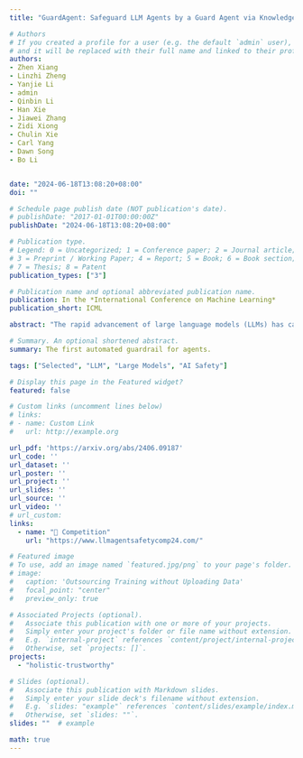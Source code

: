 ```yaml
---
title: "GuardAgent: Safeguard LLM Agents by a Guard Agent via Knowledge-Enabled Reasoning"

# Authors
# If you created a profile for a user (e.g. the default `admin` user), write the username (folder name) here 
# and it will be replaced with their full name and linked to their profile.
authors:
- Zhen Xiang
- Linzhi Zheng
- Yanjie Li
- admin
- Qinbin Li
- Han Xie
- Jiawei Zhang
- Zidi Xiong
- Chulin Xie
- Carl Yang
- Dawn Song
- Bo Li


date: "2024-06-18T13:08:20+08:00"
doi: ""

# Schedule page publish date (NOT publication's date).
# publishDate: "2017-01-01T00:00:00Z"
publishDate: "2024-06-18T13:08:20+08:00"

# Publication type.
# Legend: 0 = Uncategorized; 1 = Conference paper; 2 = Journal article;
# 3 = Preprint / Working Paper; 4 = Report; 5 = Book; 6 = Book section;
# 7 = Thesis; 8 = Patent
publication_types: ["3"]

# Publication name and optional abbreviated publication name.
publication: In the *International Conference on Machine Learning*
publication_short: ICML

abstract: "The rapid advancement of large language models (LLMs) has catalyzed the deployment of LLM-powered agents across numerous applications, raising new concerns regarding their safety and trustworthiness. Existing methods for enhancing the safety of LLMs are not directly transferable to LLM-powered agents due to their diverse objectives and output modalities. In this paper, we propose GuardAgent, the first LLM agent as a guardrail to other LLM agents. Specifically, GuardAgent oversees a target LLM agent by checking whether its inputs/outputs satisfy a set of given guard requests defined by the users. GuardAgent comprises two steps: 1) creating a task plan by analyzing the provided guard requests, and 2) generating guardrail code based on the task plan and executing the code by calling APIs or using external engines. In both steps, an LLM is utilized as the core reasoning component, supplemented by in-context demonstrations retrieved from a memory module. Such knowledge-enabled reasoning allows GuardAgent to understand various textual guard requests and accurately translate them into executable code that provides reliable guardrails. Furthermore, GuardAgent is equipped with an extendable toolbox containing functions and APIs and requires no additional LLM training, which underscores its generalization capabilities and low operational overhead. Additionally, we propose two novel benchmarks: an EICU-AC benchmark for assessing privacy-related access control for healthcare agents and a Mind2Web-SC benchmark for safety evaluation for web agents. We show the effectiveness of GuardAgent on these two benchmarks with 98.7% and 90.0% accuracy in moderating invalid inputs and outputs for the two types of agents, respectively. We also show that GuardAgent is able to define novel functions in adaption to emergent LLM agents and guard requests, which underscores its strong generalization capabilities."

# Summary. An optional shortened abstract.
summary: The first automated guardrail for agents.

tags: ["Selected", "LLM", "Large Models", "AI Safety"]

# Display this page in the Featured widget?
featured: false

# Custom links (uncomment lines below)
# links:
# - name: Custom Link
#   url: http://example.org

url_pdf: 'https://arxiv.org/abs/2406.09187'
url_code: ''
url_dataset: ''
url_poster: ''
url_project: ''
url_slides: ''
url_source: ''
url_video: ''
# url_custom:
links:
  - name: "🏁 Competition"
    url: "https://www.llmagentsafetycomp24.com/"

# Featured image
# To use, add an image named `featured.jpg/png` to your page's folder. 
# image:
#   caption: 'Outsourcing Training without Uploading Data'
#   focal_point: "center"
#   preview_only: true

# Associated Projects (optional).
#   Associate this publication with one or more of your projects.
#   Simply enter your project's folder or file name without extension.
#   E.g. `internal-project` references `content/project/internal-project/index.md`.
#   Otherwise, set `projects: []`.
projects:
  - "holistic-trustworthy"

# Slides (optional).
#   Associate this publication with Markdown slides.
#   Simply enter your slide deck's filename without extension.
#   E.g. `slides: "example"` references `content/slides/example/index.md`.
#   Otherwise, set `slides: ""`.
slides: ""  # example

math: true
---
```


